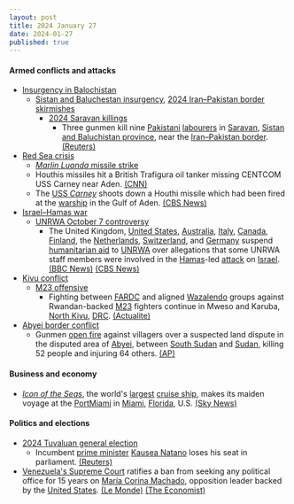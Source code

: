 ```yaml
---
layout: post
title: 2024 January 27
date: 2024-01-27
published: true
---
```



#### Armed conflicts and attacks

* [Insurgency in Balochistan](https://en.wikipedia.org/wiki/Insurgency_in_Balochistan "Insurgency in Balochistan")
  * [Sistan and Baluchestan insurgency](https://en.wikipedia.org/wiki/Sistan_and_Baluchestan_insurgency "Sistan and Baluchestan insurgency"), [2024 Iran–Pakistan border skirmishes](https://en.wikipedia.org/wiki/2024_Iran%E2%80%93Pakistan_border_skirmishes "2024 Iran–Pakistan border skirmishes")
    * [2024 Saravan killings](https://en.wikipedia.org/wiki/2024_Saravan_killings "2024 Saravan killings")
      * Three gunmen kill nine [Pakistani](https://en.wikipedia.org/wiki/Pakistanis "Pakistanis") [labourers](https://en.wikipedia.org/wiki/Labourer "Labourer") in [Saravan](https://en.wikipedia.org/wiki/Saravan%2C_Iran "Saravan, Iran"), [Sistan and Baluchistan province](https://en.wikipedia.org/wiki/Sistan_and_Baluchistan_province "Sistan and Baluchistan province"), near the [Iran–Pakistan border](https://en.wikipedia.org/wiki/Iran%E2%80%93Pakistan_border "Iran–Pakistan border"). [(Reuters)](https://www.reuters.com/world/middle-east/gunmen-kill-nine-foreign-nationals-southeast-iran-near-pakistan-border-report-2024-01-27/)
* [Red Sea crisis](https://en.wikipedia.org/wiki/Red_Sea_crisis "Red Sea crisis")
  * [*Marlin Luanda* missile strike](https://en.wikipedia.org/wiki/Marlin_Luanda_missile_strike "Marlin Luanda missile strike")
  * Houthis missiles hit a British Trafigura oil tanker missing CENTCOM USS Carney near Aden. [(CNN)](https://edition.cnn.com/2024/01/26/middleeast/oil-tanker-fire-houthi-missile-attack-gulf-aden-intl/index.html)
  * The [USS *Carney*](https://en.wikipedia.org/wiki/USS_Carney "USS Carney") shoots down a Houthi missile which had been fired at the [warship](https://en.wikipedia.org/wiki/Warship "Warship") in the Gulf of Aden. [(CBS News)](https://www.cbsnews.com/news/houthis-target-u-s-destroyer-carney-british-merchant-ship-missile-attacks-red-sea-gulf-of-aden/)
* [Israel–Hamas war](https://en.wikipedia.org/wiki/Israel%E2%80%93Hamas_war "Israel–Hamas war")
  * [UNRWA October 7 controversy](https://en.wikipedia.org/wiki/UNRWA_October_7_controversy "UNRWA October 7 controversy")
    * The United Kingdom, [United States](https://en.wikipedia.org/wiki/United_States "United States"), [Australia](https://en.wikipedia.org/wiki/Australia "Australia"), [Italy](https://en.wikipedia.org/wiki/Italy "Italy"), [Canada](https://en.wikipedia.org/wiki/Canada "Canada"), [Finland](https://en.wikipedia.org/wiki/Finland "Finland"), the [Netherlands](https://en.wikipedia.org/wiki/Netherlands "Netherlands"), [Switzerland](https://en.wikipedia.org/wiki/Switzerland "Switzerland"), and [Germany](https://en.wikipedia.org/wiki/Germany "Germany") suspend [humanitarian aid](https://en.wikipedia.org/wiki/Humanitarian_aid "Humanitarian aid") to [UNRWA](https://en.wikipedia.org/wiki/UNRWA "UNRWA") over allegations that some UNRWA staff members were involved in the [Hamas](https://en.wikipedia.org/wiki/Hamas "Hamas")-led [attack](https://en.wikipedia.org/wiki/2023_Hamas-led_attack_on_Israel "2023 Hamas-led attack on Israel") on [Israel](https://en.wikipedia.org/wiki/Israel "Israel"). [(BBC News)](https://www.bbc.com/news/world-middle-east-68104203) [(CBS News)](https://www.cbsnews.com/news/countries-halt-funding-to-unrwa-over-claim-staff-involved-in-hamas-attack/)
* [Kivu conflict](https://en.wikipedia.org/wiki/Kivu_conflict "Kivu conflict")
  * [M23 offensive](https://en.wikipedia.org/wiki/M23_offensive_%282022%E2%80%93present%29 "M23 offensive (2022–present)")
    * Fighting between [FARDC](https://en.wikipedia.org/wiki/FARDC "FARDC") and aligned [Wazalendo](https://en.wikipedia.org/wiki/Wazalendo "Wazalendo") groups against Rwandan-backed [M23](https://en.wikipedia.org/wiki/M23_campaign_%282022%E2%80%93present%29 "M23 campaign (2022–present)") fighters continue in Mweso and Karuba, [North Kivu](https://en.wikipedia.org/wiki/North_Kivu "North Kivu"), [DRC](https://en.wikipedia.org/wiki/DRC "DRC"). [(Actualite)](https://actualite.cd/2024/01/27/rdc-masisi-la-coalition-wazalendo-fardc-sest-nouveau-affrontee-au-m23-mweso-dautres)
* [Abyei border conflict](https://en.wikipedia.org/wiki/Abyei_border_conflict_%282022%E2%80%93present%29 "Abyei border conflict (2022–present)")
  * Gunmen [open fire](https://en.wikipedia.org/wiki/Mass_shooting "Mass shooting") against villagers over a suspected land dispute in the disputed area of [Abyei](https://en.wikipedia.org/wiki/Abyei "Abyei"), between [South Sudan](https://en.wikipedia.org/wiki/South_Sudan "South Sudan") and [Sudan](https://en.wikipedia.org/wiki/Sudan "Sudan"), killing 52 people and injuring 64 others. [(AP)](https://apnews.com/article/abyei-south-sudan-violence-land-dispute-0506a1ac748d897dd9957616c79c63fd)

#### Business and economy

* *[Icon of the Seas](https://en.wikipedia.org/wiki/Icon_of_the_Seas "Icon of the Seas")*, the world's [largest](https://en.wikipedia.org/wiki/List_of_largest_cruise_ships "List of largest cruise ships") [cruise ship](https://en.wikipedia.org/wiki/Cruise_ship "Cruise ship"), makes its maiden voyage at the [PortMiami](https://en.wikipedia.org/wiki/PortMiami "PortMiami") in [Miami](https://en.wikipedia.org/wiki/Miami "Miami"), [Florida](https://en.wikipedia.org/wiki/Florida "Florida"), U.S. [(Sky News)](https://news.sky.com/story/icon-of-the-seas-worlds-largest-cruise-ship-to-set-sail-13058222)

#### Politics and elections

* [2024 Tuvaluan general election](https://en.wikipedia.org/wiki/2024_Tuvaluan_general_election "2024 Tuvaluan general election")
  * Incumbent [prime minister](https://en.wikipedia.org/wiki/Prime_Minister_of_Tuvalu "Prime Minister of Tuvalu") [Kausea Natano](https://en.wikipedia.org/wiki/Kausea_Natano "Kausea Natano") loses his seat in parliament. [(Reuters)](https://www.reuters.com/world/asia-pacific/tuvalus-pro-taiwan-leader-loses-seat-national-election-2024-01-26/)
* [Venezuela's Supreme Court](https://en.wikipedia.org/wiki/Supreme_Tribunal_of_Justice_%28Venezuela%29 "Supreme Tribunal of Justice (Venezuela)") ratifies a ban from seeking any political office for 15 years on [María Corina Machado](https://en.wikipedia.org/wiki/Mar%C3%ADa_Corina_Machado "María Corina Machado"), opposition leader backed by the [United States](https://en.wikipedia.org/wiki/United_States "United States"). [(Le Monde)](https://www.lemonde.fr/en/international/article/2024/01/27/venezuela-s-supreme-court-disqualifies-opposition-leader-from-running-for-president_6469941_4.html) [(The Economist)](https://www.economist.com/the-americas/2024/01/31/nicolas-maduro-venezuelas-dictator-thumbs-his-nose-at-joe-biden)
